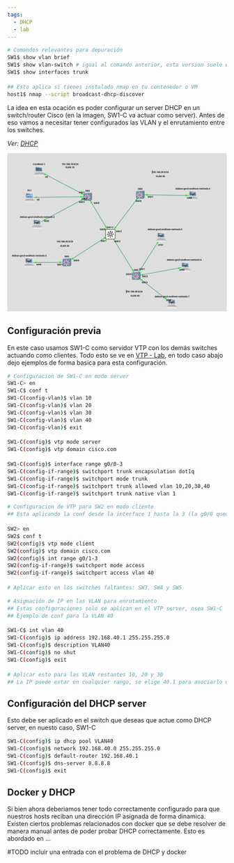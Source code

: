 ```yaml
---
tags:
  - DHCP
  - lab
---
```


``` bash
# Comandos relevantes para depuración
SW1$ show vlan brief 
SW1$ show vlan-switch # igual al comando anterior, esta version suele estar mas en dispositivos viejos
SW1$ show interfaces trunk

## Esto aplica si tienes instalado nmap en tu contenedor o VM
host1$ nmap --script broadcast-dhcp-discover

```

La idea en esta ocación es poder configurar un server DHCP en un switch/router Cisco (en la imagen, SW1-C va actuar como server). Antes de eso vamos a necesitar tener configurados las VLAN y el enrutamiento entre los switches. 

_Ver: [DHCP](../../DHCP/DHCP.md)_ 

![](_anexos_/Screenshot%20from%202024-01-11%2014-32-59.png)

## Configuración previa
En este caso usamos SW1-C como servidor VTP con los demás switches actuando como clientes. Todo esto se ve en [VTP - Lab](VTP%20-%20Lab.md), en todo caso abajo dejo ejemplos de forma basica para esta configuración.

``` bash
# Configuracion de SW1-C en modo server
SW1-C> en
SW1-C$ conf t
SW1-C(config-vlan)$ vlan 10
SW1-C(config-vlan)$ vlan 20
SW1-C(config-vlan)$ vlan 30
SW1-C(config-vlan)$ vlan 40
SW1-C(config-vlan)$ exit

SW1-C(config)$ vtp mode server
SW1-C(config)$ vtp domain cisco.com

SW1-C(config)$ interface range g0/0-3
SW1-C(config-if-range)$ switchport trunk encapsulation dot1q
SW1-C(config-if-range)$ switchport mode trunk
SW1-C(config-if-range)$ switchport trunk allowed vlan 10,20,30,40
SW1-C(config-if-range)$ switchport trunk native vlan 1
```

``` bash
# Configuracion de VTP para SW2 en modo cliente 
## Esta aplicando la conf desde la interface 1 hasta la 3 (la g0/0 queda excluida porque es la que conecta con SW1-C)

SW2> en
SW2$ conf t
SW2(config)$ vtp mode client
SW2(config)$ vtp domain cisco.com
SW2(config)$ int range g0/1-3
SW2(config-if-range)$ switchport mode access
SW2(config-if-range)$ switchport access vlan 40

# Aplicar esto en los switches faltantes: SW3, SW4 y SW5
```

``` bash
# Asignación de IP en las VLAN para enrutamiento 
## Estas configuraciones solo se aplican en el VTP server, osea SW1-C 
## Ejemplo de conf para la VLAN 40

SW1-C$ int vlan 40
SW1-C(config)$ ip address 192.168.40.1 255.255.255.0
SW1-C(config)$ description VLAN40
SW1-C(config)$ no shut
SW1-C(config)$ exit

# Aplicar esto para las VLAN restantes 10, 20 y 30
## La IP puede estar en cualquier rango, se elige 40.1 para asociarlo de manera más facil con la VLAN 40.

```

## Configuración del DHCP server

Esto debe ser aplicado en el switch que deseas que actue como DHCP server, en nuesto caso, SW1-C 

``` bash
SW1-C(config)$ ip dhcp pool VLAN40
SW1-C(config)$ network 192.168.40.0 255.255.255.0
SW1-C(config)$ default-router 192.168.40.1
SW1-C(config)$ dns-server 8.8.8.8
SW1-C(config)$ exit
```

## Docker y DHCP 
Si bien ahora deberiamos tener todo correctamente configurado para que nuestros hosts reciban una dirección IP asignada de forma dinamica. Existen ciertos problemas relacionados con docker que se debe resolver de manera manual antes de poder probar DHCP correctamente. 
Esto es abordado en ...

#TODO incluir una entrada con el problema de DHCP y docker